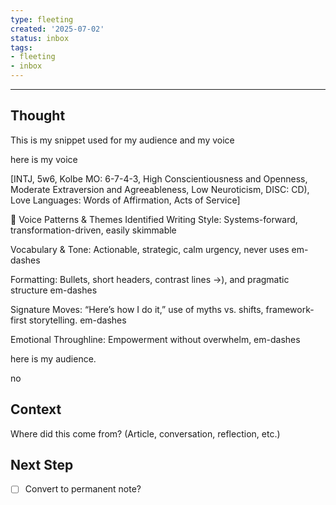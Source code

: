 ```yaml
---
type: fleeting
created: '2025-07-02'
status: inbox
tags:
- fleeting
- inbox
---
```





---

## Thought  
This is my snippet used for my audience and my voice
<post>


</post>

here is my voice 

<voice>
[INTJ, 5w6, Kolbe MO: 6-7-4-3, High Conscientiousness and Openness, Moderate Extraversion and Agreeableness, Low Neuroticism, DISC: CD), Love Languages: Words of Affirmation, Acts of Service]

🌟 Voice Patterns & Themes Identified
Writing Style: Systems-forward, transformation-driven, easily skimmable

Vocabulary & Tone: Actionable, strategic, calm urgency, never uses em-dashes

Formatting: Bullets, short headers, contrast lines →), and pragmatic structure em-dashes

Signature Moves: “Here’s how I do it,” use of myths vs. shifts, framework-first storytelling. em-dashes

Emotional Throughline: Empowerment without overwhelm, em-dashes

</voice>

here is my audience. 

no
## Context  
Where did this come from? (Article, conversation, reflection, etc.)

## Next Step  
- [ ] Convert to permanent note?
